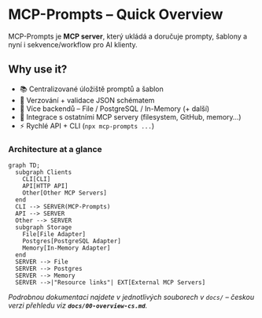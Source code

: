 # MCP-Prompts – Quick Overview

MCP-Prompts je **MCP server**, který ukládá a doručuje prompty, šablony a nyní i sekvence/workflow pro AI klienty.

## Why use it?

- 📚 Centralizované úložiště promptů a šablon
- 🔄 Verzování + validace JSON schématem
- 🧩 Více backendů – File / PostgreSQL / In-Memory (+ další)
- 🔗 Integrace s ostatními MCP servery (filesystem, GitHub, memory…)
- ⚡ Rychlé API + CLI (`npx mcp-prompts ...`)

### Architecture at a glance

```mermaid
graph TD;
  subgraph Clients
    CLI[CLI]
    API[HTTP API]
    Other[Other MCP Servers]
  end
  CLI --> SERVER(MCP-Prompts)
  API --> SERVER
  Other --> SERVER
  subgraph Storage
    File[File Adapter]
    Postgres[PostgreSQL Adapter]
    Memory[In-Memory Adapter]
  end
  SERVER --> File
  SERVER --> Postgres
  SERVER --> Memory
  SERVER -->|"Resource links"| EXT[External MCP Servers]
```

_Podrobnou dokumentaci najdete v jednotlivých souborech v `docs/` – českou verzi přehledu viz **`docs/00-overview-cs.md`**._

